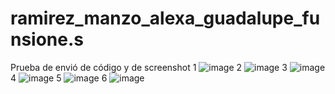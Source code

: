 # ramirez_manzo_alexa_guadalupe_funsione.s
Prueba de envió de código y de screenshot
1
![image](https://github.com/user-attachments/assets/4f56cfc8-3ab2-4cc5-8ca9-3f84d2a042c3)
2
![image](https://github.com/user-attachments/assets/5ab23827-1d64-42e9-b6f2-d1b2596310eb)
3
![image](https://github.com/user-attachments/assets/19f37400-5044-4f87-8c65-ae8305efbab4)
4
![image](https://github.com/user-attachments/assets/bbbdb316-af87-4371-b473-f62f40736735)
5
![image](https://github.com/user-attachments/assets/084c1cca-ca2f-4416-9d85-8e7619bda7bb)
6
![image](https://github.com/user-attachments/assets/742e5cf9-f467-4f7d-83df-2044a0984460)

